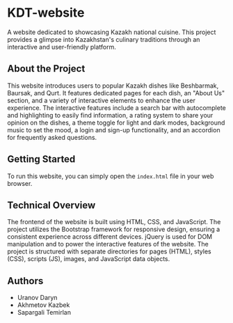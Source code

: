 # KDT-website

A website dedicated to showcasing Kazakh national cuisine. This project provides a glimpse into Kazakhstan's culinary traditions through an interactive and user-friendly platform.

## About the Project

This website introduces users to popular Kazakh dishes like Beshbarmak, Baursak, and Qurt. It features dedicated pages for each dish, an "About Us" section, and a variety of interactive elements to enhance the user experience. The interactive features include a search bar with autocomplete and highlighting to easily find information, a rating system to share your opinion on the dishes, a theme toggle for light and dark modes, background music to set the mood, a login and sign-up functionality, and an accordion for frequently asked questions.

## Getting Started

To run this website, you can simply open the `index.html` file in your web browser.

## Technical Overview

The frontend of the website is built using HTML, CSS, and JavaScript. The project utilizes the Bootstrap framework for responsive design, ensuring a consistent experience across different devices. jQuery is used for DOM manipulation and to power the interactive features of the website. The project is structured with separate directories for pages (HTML), styles (CSS), scripts (JS), images, and JavaScript data objects.

## Authors

*   Uranov Daryn
*   Akhmetov Kazbek
*   Sapargali Temirlan
